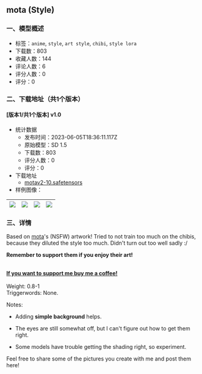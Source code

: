 ## mota (Style)
### 一、模型概述

- 标签：`anime`, `style`, `art style`, `chibi`, `style lora`
- 下载数：803
- 收藏人数：144
- 评论人数：6
- 评分人数：0
- 评分：0

### 二、下载地址（共1个版本）

#### [版本1/共1个版本] v1.0

- 统计数据
  - 发布时间：2023-06-05T18:36:11.117Z
  - 原始模型：SD 1.5
  - 下载数：803
  - 评分人数：0
  - 评分：0
- 下载地址
  - [motav2-10.safetensors](https://civitai.com/api/download/models/89782)
- 样例图像：

| <img src="https://image.civitai.com/xG1nkqKTMzGDvpLrqFT7WA/dfd72428-3fea-4253-bf6e-28523cc7408c/width=450/1041666.jpeg" /> | <img src="https://image.civitai.com/xG1nkqKTMzGDvpLrqFT7WA/94553069-92e7-4c39-87bc-4a8e45e69d23/width=450/1041597.jpeg" /> | <img src="https://image.civitai.com/xG1nkqKTMzGDvpLrqFT7WA/40212209-d664-445e-8d36-01250c2662c8/width=450/1041441.jpeg" /> | <img src="https://image.civitai.com/xG1nkqKTMzGDvpLrqFT7WA/c3d35eaf-5ae2-4603-ae51-3419fe21e84b/width=450/1041658.jpeg" /> |
| ---- | ---- | ---- | ---- |


### 三、详情
<p>Based on <a target="_blank" rel="ugc" href="https://twitter.com/nemuke">mota</a>'s (NSFW) artwork! Tried to not train too much on the chibis, because they diluted the style too much. Didn't turn out too well sadly :/</p><p><strong>Remember to support them if you enjoy their art!</strong></p><p><br /><a target="_blank" rel="ugc" href="https://ko-fi.com/beelze_"><strong><u>If you want to support me buy me a coffee!</u></strong></a><br /><br />Weight: 0.8-1<br />Triggerwords: None.</p><p>Notes:</p><ul><li><p>Adding <strong>simple background</strong> helps.</p></li><li><p>The eyes are still somewhat off, but I can't figure out how to get them right.</p></li><li><p>Some models have trouble getting the shading right, so experiment.</p></li></ul><p></p><p>Feel free to share some of the pictures you create with me and post them here!</p>